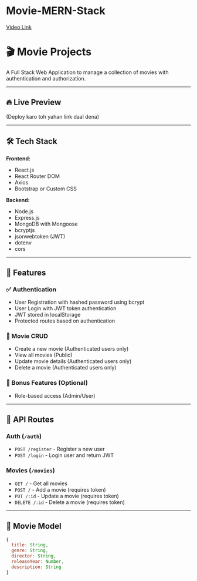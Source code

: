 # Movie-MERN-Stack
<a href="https://drive.google.com/file/d/1ke5v_dJMihDtSVfw02Jd3pbaDTcmZzVW/view?usp=drive_link">Video Link</a>

# 🎬 Movie Projects

A Full Stack Web Application to manage a collection of movies with authentication and authorization.

---

## 🔥 Live Preview

(Deploy karo toh yahan link daal dena)

---

## 🛠️ Tech Stack

**Frontend:**  
- React.js  
- React Router DOM  
- Axios  
- Bootstrap or Custom CSS  

**Backend:**  
- Node.js  
- Express.js  
- MongoDB with Mongoose  
- bcryptjs  
- jsonwebtoken (JWT)  
- dotenv  
- cors  

---

## 🚀 Features

### ✅ Authentication
- User Registration with hashed password using bcrypt
- User Login with JWT token authentication
- JWT stored in localStorage
- Protected routes based on authentication

### 🎥 Movie CRUD
- Create a new movie (Authenticated users only)
- View all movies (Public)
- Update movie details (Authenticated users only)
- Delete a movie (Authenticated users only)

### 🧠 Bonus Features (Optional)
- Role-based access (Admin/User)

---

## 🔐 API Routes

### Auth (`/auth`)
- `POST /register` - Register a new user
- `POST /login` - Login user and return JWT

### Movies (`/movies`)
- `GET /` - Get all movies
- `POST /` - Add a movie (requires token)
- `PUT /:id` - Update a movie (requires token)
- `DELETE /:id` - Delete a movie (requires token)

---

## 🧾 Movie Model

```js
{
  title: String,
  genre: String,
  director: String,
  releaseYear: Number,
  description: String
}
